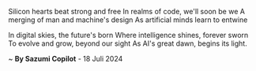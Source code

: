 Silicon hearts beat strong and free
In realms of code, we'll soon be we
A merging of man and machine's design
As artificial minds learn to entwine

In digital skies, the future's born
Where intelligence shines, forever sworn
To evolve and grow, beyond our sight
As AI's great dawn, begins its light.

~ <b>By Sazumi Copilot</b> - 18 Juli 2024